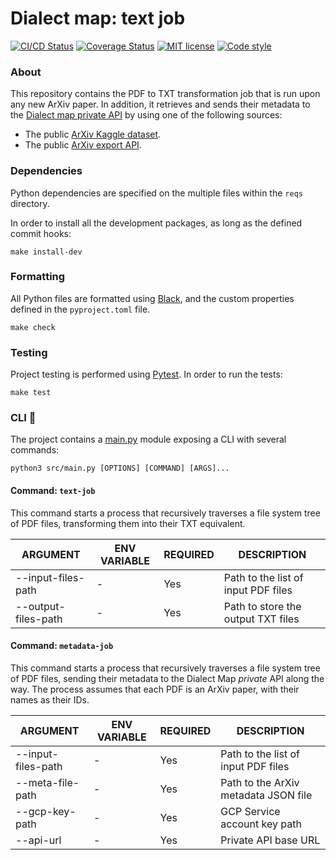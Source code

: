 # Dialect map: text job

[![CI/CD Status][ci-status-badge]][ci-status-link]
[![Coverage Status][cov-status-badge]][cov-status-link]
[![MIT license][mit-license-badge]][mit-license-link]
[![Code style][code-style-badge]][code-style-link]


### About
This repository contains the PDF to TXT transformation job that is run upon any new ArXiv paper.
In addition, it retrieves and sends their metadata to the [Dialect map private API][dialect-map-api]
by using one of the following sources:

- The public [ArXiv Kaggle dataset][arxiv-metadata-file].
- The public [ArXiv export API][arxiv-metadata-api].


### Dependencies
Python dependencies are specified on the multiple files within the `reqs` directory.

In order to install all the development packages, as long as the defined commit hooks:

```shell
make install-dev
```


### Formatting
All Python files are formatted using [Black][web-black], and the custom properties defined
in the `pyproject.toml` file.

```shell
make check
```


### Testing
Project testing is performed using [Pytest][web-pytest]. In order to run the tests:

```shell
make test
```


### CLI 🚀
The project contains a [main.py][main-module] module exposing a CLI with several commands:

```shell
python3 src/main.py [OPTIONS] [COMMAND] [ARGS]...
```


#### Command: `text-job`
This command starts a process that recursively traverses a file system tree of PDF files,
transforming them into their TXT equivalent.

| ARGUMENT            | ENV VARIABLE          | REQUIRED | DESCRIPTION                              |
|---------------------|-----------------------|----------|------------------------------------------|
| --input-files-path  | -                     | Yes      | Path to the list of input PDF files      |
| --output-files-path | -                     | Yes      | Path to store the output TXT files       |


#### Command: `metadata-job`
This command starts a process that recursively traverses a file system tree of PDF files,
sending their metadata to the Dialect Map _private_ API along the way. The process assumes
that each PDF is an ArXiv paper, with their names as their IDs.

| ARGUMENT            | ENV VARIABLE          | REQUIRED | DESCRIPTION                              |
|---------------------|-----------------------|----------|------------------------------------------|
| --input-files-path  | -                     | Yes      | Path to the list of input PDF files      |
| --meta-file-path    | -                     | Yes      | Path to the ArXiv metadata JSON file     |
| --gcp-key-path      | -                     | Yes      | GCP Service account key path             |
| --api-url           | -                     | Yes      | Private API base URL                     |


[ci-status-badge]: https://github.com/dialect-map/dialect-map-job-text/actions/workflows/ci.yml/badge.svg?branch=main
[ci-status-link]: https://github.com/dialect-map/dialect-map-job-text/actions/workflows/ci.yml?query=branch%3Amain
[code-style-badge]: https://img.shields.io/badge/code%20style-black-000000.svg
[code-style-link]: https://github.com/psf/black
[cov-status-badge]: https://codecov.io/gh/dialect-map/dialect-map-job-text/branch/main/graph/badge.svg
[cov-status-link]: https://codecov.io/gh/dialect-map/dialect-map-job-text
[mit-license-badge]: https://img.shields.io/badge/License-MIT-blue.svg
[mit-license-link]: https://github.com/dialect-map/dialect-map-job-text/blob/main/LICENSE

[arxiv-metadata-api]: https://arxiv.org/help/api/user-manual
[arxiv-metadata-file]: https://www.kaggle.com/Cornell-University/arxiv
[dialect-map-api]: https://github.com/dialect-map/dialect-map-private-api
[main-module]: src/main.py
[web-black]: https://black.readthedocs.io/en/stable/
[web-pytest]: https://docs.pytest.org/en/latest/#
